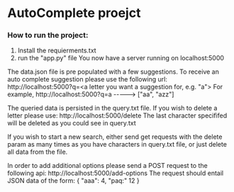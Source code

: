 # AutoComplete proejct

### How to run the project:

1. Install the requierments.txt 
2. run the "app.py" file
You now have a server running on localhost:5000

The data.json file is pre populated with a few suggestions. 
To receive an auto complete suggestion please use the following url:
http://localhost:5000?q=<a letter you want a suggestion for, e.g. "a">
For example, http://localhost:5000?q=a -----> ["aa", "azz"]

The queried data is persisted in the query.txt file. If you wish to delete a letter please use:
http://localhost:5000/delete
The last character specififed will be deleted as you could see in query.txt

If you wish to start a new search, either send get requests with the delete param as many times as you have characters in query.txt file, or just delete all data from the file.

In order to add additional options please send a POST request to the following api:
http://localhost:5000/add-options 
The request should entail JSON data of the form:
{
"aaa": 4,
"paq:" 12
}

